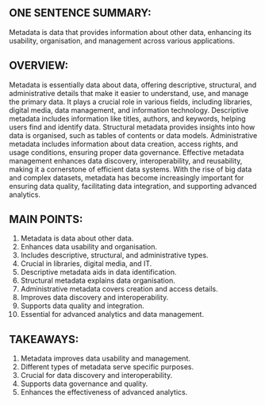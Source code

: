 ## ONE SENTENCE SUMMARY:
Metadata is data that provides information about other data, enhancing its usability, organisation, and management across various applications.

## OVERVIEW:
Metadata is essentially data about data, offering descriptive, structural, and administrative details that make it easier to understand, use, and manage the primary data. It plays a crucial role in various fields, including libraries, digital media, data management, and information technology. Descriptive metadata includes information like titles, authors, and keywords, helping users find and identify data. Structural metadata provides insights into how data is organised, such as tables of contents or data models. Administrative metadata includes information about data creation, access rights, and usage conditions, ensuring proper data governance. Effective metadata management enhances data discovery, interoperability, and reusability, making it a cornerstone of efficient data systems. With the rise of big data and complex datasets, metadata has become increasingly important for ensuring data quality, facilitating data integration, and supporting advanced analytics.

## MAIN POINTS:
1. Metadata is data about other data.
2. Enhances data usability and organisation.
3. Includes descriptive, structural, and administrative types.
4. Crucial in libraries, digital media, and IT.
5. Descriptive metadata aids in data identification.
6. Structural metadata explains data organisation.
7. Administrative metadata covers creation and access details.
8. Improves data discovery and interoperability.
9. Supports data quality and integration.
10. Essential for advanced analytics and data management.

## TAKEAWAYS:
1. Metadata improves data usability and management.
2. Different types of metadata serve specific purposes.
3. Crucial for data discovery and interoperability.
4. Supports data governance and quality.
5. Enhances the effectiveness of advanced analytics.